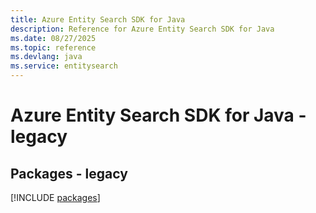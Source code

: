 ```yaml
---
title: Azure Entity Search SDK for Java
description: Reference for Azure Entity Search SDK for Java
ms.date: 08/27/2025
ms.topic: reference
ms.devlang: java
ms.service: entitysearch
---
```

# Azure Entity Search SDK for Java - legacy
## Packages - legacy
[!INCLUDE [packages](entity-search-index.md)]